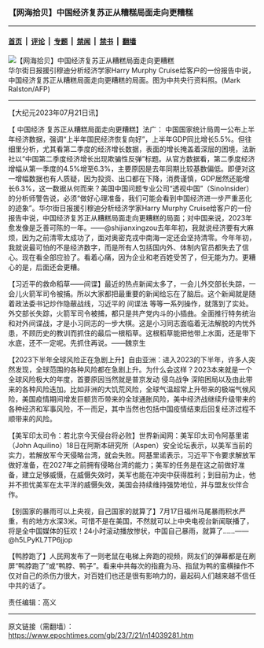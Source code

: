 ### 【网海拾贝】中国经济复苏正从糟糕局面走向更糟糕

---

#### [首页](../../../..?n14039281) &nbsp;|&nbsp; [评论](../../../../../epoch-comment?n14039281) &nbsp;|&nbsp; [专题](../../../../../epoch-special?n14039281) &nbsp;|&nbsp; [禁闻](../../../../../epoch-news?n14039281) &nbsp;|&nbsp; [禁书](../../../../../books?n14039281) &nbsp;|&nbsp; [翻墙](https://github.com/gfw-breaker/nogfw/blob/master/README.md?n14039281)


<div><img alt="【网海拾贝】中国经济复苏正从糟糕局面走向更糟糕" class="attachment-djy_600_400 size-djy_600_400 wp-post-image" src="https://i.epochtimes.com/assets/uploads/2023/07/id14039311-000_Hkg85348971-.jpeg"/>
<div class="caption">
 华尔街日报援引穆迪分析经济学家Harry Murphy Cruise给客户的一份报告中说，中国经济复苏正从糟糕局面走向更糟糕的局面。图为中共央行资料照。(Mark Ralston/AFP)
</div></div><hr/><div class="post_content" id="artbody" itemprop="articleBody">
 <!-- article content begin -->
 <p>
  【大纪元2023年07月21日讯】
 </p>
 <p>
  【
  <ok href="https://www.epochtimes.com/gb/tag/%E4%B8%AD%E5%9B%BD%E7%BB%8F%E6%B5%8E.html">
   中国经济
  </ok>
  复苏正从糟糕局面走向更糟糕】法广： 中国国家统计局周一公布上半年经济数据，强调“上半年国民经济恢复向好”，上半年GDP同比增长5.5%。但往细里分析，尤其看第二季度的经济增长数据，表面的增长掩盖着深层的困境，法新社以“中国第二季度经济增长出现欺骗性反弹”标题。从官方数据看，第二季度经济增幅从第一季度的4.5%增至6.3%，主要原因是去年同期比较基数偏低。即便对这一增幅数据也有人质疑，因为投资、出口都在下降，消费谨慎，GDP居然还能增长6.3%，这一数据从何而来？美国中国问题专业公司“透视中国”（SinoInsider）的分析师警告说，必须“做好心理准备，我们可能会看到中国经济进一步严重恶化的迹象”。华尔街日报援引穆迪分析经济学家Harry Murphy Cruise给客户的一份报告中说，中国经济复苏正从糟糕局面走向更糟糕的局面；对中国来说，2023年愈发像是乏善可陈的一年。——@shijianxingzou去年年初，我就说经济要有大麻烦，因为之前清零太成功了，面对奥密克戎中南海一定还会坚持清零。今年年初，我就说最可怕的不是经济数字，而是所有人包括国内外、体制内官员都失去了信心。现在看全部应验了。看着心痛，因为企业和老百姓受苦了，但无能为力。更糟心的是，后面还会更糟。
 </p>
 <p>
  【习近平的救命稻草——间谍】最近的热点新闻太多了，一会儿外交部长失踪，一会儿火箭军司令被捕。所以大家都把最重要的新闻给忘在了脑后。这个新闻就是随着政法委书记炒作隐蔽战线，习近平的
  <ok href="https://www.epochtimes.com/gb/tag/%E9%97%B4%E8%B0%8D%E6%B3%95.html">
   间谍法
  </ok>
  等等一系列操作，就落到了实处。外交部长失踪，火箭军司令被捕，都只是共产党内斗的小插曲。全面推行特务统治和对外间谍战，才是小习同志的一步大棋。这是小习同志面临着无法解脱的内忧外患，不顾历史的教训而抓住的最后一根稻草。这根稻草能把他带上水面，还是带下水底，还不一定呢。先抓住再说。——魏京生
 </p>
 <p>
  【2023下半年全球风险正在急剧上升】自由亚洲：进入2023的下半年，许多人突然发现，全球范围的各种风险都在急剧上升。为什么会这样？2023本来就是一个全球风险极大的年度，首要原因当然就是普京发动
  <ok href="https://www.epochtimes.com/gb/tag/%E4%BE%B5%E4%B9%8C%E6%88%98%E4%BA%89.html">
   侵乌战争
  </ok>
  深陷困局以及由此带来的各种风险迭加。比如非洲的大饥荒风险，全球气温超常上升带来的极端气候风险，美国疫情期间增发巨额货币带来的全球通胀风险，美中经济战继续升级带来的各种经济和军事风险，不一而足，其中当然也包括中国疫情结束后回复经济过程不顺带来的风险。
 </p>
 <p>
  【美军印太司令：若北京今天侵台将必败】世界新闻网：美军印太司令阿基里诺（John Aquilino）18日在阿斯本研究所（Aspen）安全论坛表示，以美军当前的实力，若解放军今天侵略台湾，就会失败。阿基里诺表示，习近平下令要求解放军做好准备，在2027年之前拥有侵略台湾的能力；美军的任务是在这之前做好准备，建立足够威慑，在威慑失效时，美军也能在冲突中获得胜利；到目前为止，他并不担忧美军在太平洋的威慑失效，美国会持续维持强势地位，并与盟友伙伴合作。
 </p>
 <p>
  【别国家的暴雨可以上央视，自己国家的就算了】7月17日福州马尾暴雨积水严重，有的地方水深3米。可惜不是在美国，不然就可以上中央电视台新闻联播了，将是全中国媒体的狂欢！24小时滚动播放惨状，中国自己暴雨，就算了……——@h5LPyKL7TP6jjop
 </p>
 <p>
  【鸭脖跑了】人民网发布了一则老鼠在电梯上奔跑的视频，网友们的弹幕都是在刷屏“鸭脖跑了”或“鸭脖、鸭子”。看来中共每次的指鹿为马、指鼠为鸭的蛮横操作不仅对自己的杀伤力很大，对百姓们也还是很有影响力的，最起码人们越来越不信任中共的话了。
 </p>
 <p>
  责任编辑：高义
 </p>
 <!-- article content end -->
 <div id="below_article_ad">
 </div>
</div>


---

原文链接（需翻墙）：https://www.epochtimes.com/gb/23/7/21/n14039281.htm